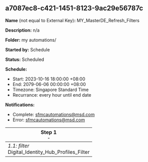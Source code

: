 ## a7087ec8-c421-1451-8123-9ac29e56787c

**Name** (not equal to External Key)**:** MY_MasterDE_Refresh_Filters

**Description:** n/a

**Folder:** my automations/

**Started by:** Schedule

**Status:** Scheduled

**Schedule:**

* Start: 2023-10-16 18:00:00 +08:00
* End: 2079-06-06 00:00:00 +08:00
* Timezone: Singapore Standard Time
* Recurrance: every hour until end date

**Notifications:**

* Complete: sfmcautomations@msd.com
* Error: sfmcautomations@msd.com

| Step 1<br>_<small>-</small>_ |
| --- |
| _1.1: filter_<br>Digital_Identity_Hub_Profiles_Filter |
